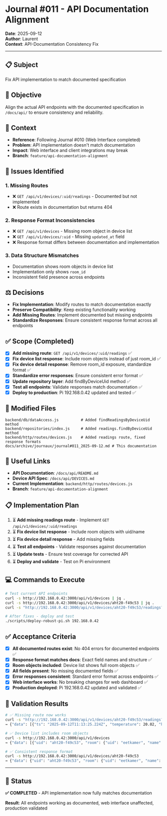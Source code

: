 # Journal #011 - API Documentation Alignment
**Date**: 2025-09-12  
**Author**: Laurent  
**Context**: API-Documentation Consistency Fix

---

## 📋 **Subject**
Fix API implementation to match documented specification

## 🎯 **Objective**
Align the actual API endpoints with the documented specification in `/docs/api/` to ensure consistency and reliability.

## 📖 **Context**
- **Reference**: Following Journal #010 (Web Interface completed)
- **Problem**: API implementation doesn't match documentation
- **Impact**: Web interface and client integrations may break
- **Branch**: `feature/api-documentation-alignment`

## 🚨 **Issues Identified**

### 1. Missing Routes
- ❌ `GET /api/v1/devices/:uid/readings` - Documented but not implemented
- ❌ Route exists in documentation but returns 404

### 2. Response Format Inconsistencies
- ❌ `GET /api/v1/devices` - Missing room object in device list
- ❌ `GET /api/v1/devices/:uid` - Missing `updated_at` field
- ❌ Response format differs between documentation and implementation

### 3. Data Structure Mismatches
- Documentation shows room objects in device list
- Implementation only shows `room_id` 
- Inconsistent field presence across endpoints

## ⚖️ **Decisions**
- **Fix Implementation**: Modify routes to match documentation exactly
- **Preserve Compatibility**: Keep existing functionality working
- **Add Missing Routes**: Implement documented but missing endpoints
- **Standardize Responses**: Ensure consistent response format across all endpoints

## ✅ **Scope (Completed)**
- [x] **Add missing route**: `GET /api/v1/devices/:uid/readings` ✅
- [x] **Fix device list response**: Include room objects instead of just room_id ✅
- [x] **Fix device detail response**: Remove room_id exposure, standardize format ✅
- [x] **Standardize error responses**: Ensure consistent error format ✅
- [x] **Update repository layer**: Add findByDeviceUid method ✅
- [x] **Test all endpoints**: Validate responses match documentation ✅
- [x] **Deploy to production**: Pi 192.168.0.42 updated and tested ✅

## 📁 **Modified Files**
```
backend/db/dataAccess.js          # Added findReadingsByDeviceUid method
backend/repositories/index.js     # Added readings.findByDeviceUid method
backend/http/routes/devices.js    # Added readings route, fixed response formats
docs/archive/journaux/journal#011_2025-09-12.md # This documentation
```

## 🔗 **Useful Links**
- **API Documentation**: `/docs/api/README.md`
- **Device API Spec**: `/docs/api/DEVICES.md`
- **Current Implementation**: `backend/http/routes/devices.js`
- **Branch**: `feature/api-documentation-alignment`

## 📋 **Implementation Plan**
1. ⏳ **Add missing readings route** - Implement `GET /api/v1/devices/:uid/readings`
2. ⏳ **Fix device list response** - Include room objects with uid/name
3. ⏳ **Fix device detail response** - Add missing fields
4. ⏳ **Test all endpoints** - Validate responses against documentation
5. ⏳ **Update tests** - Ensure test coverage for corrected API
6. ⏳ **Deploy and validate** - Test on Pi environment

## 💻 **Commands to Execute**
```bash
# Test current API endpoints
curl -s http://192.168.0.42:3000/api/v1/devices | jq .
curl -s http://192.168.0.42:3000/api/v1/devices/aht20-f49c53 | jq .
curl -s "http://192.168.0.42:3000/api/v1/devices/aht20-f49c53/readings?limit=2"

# After fixes - deploy and test
./scripts/deploy-robust-pi.sh 192.168.0.42
```

## ✅ **Acceptance Criteria**
- [x] **All documented routes exist**: No 404 errors for documented endpoints ✅
- [x] **Response format matches docs**: Exact field names and structure ✅
- [x] **Room objects included**: Device list shows full room objects ✅
- [x] **All fields present**: No missing documented fields ✅
- [x] **Error responses consistent**: Standard error format across endpoints ✅
- [x] **Web interface works**: No breaking changes for web dashboard ✅
- [x] **Production deployed**: Pi 192.168.0.42 updated and validated ✅

## 🧪 **Validation Results**
```bash
# ✅ Missing route now works
curl -s "http://192.168.0.42:3000/api/v1/devices/aht20-f49c53/readings?limit=2"
→ {"data": [{"ts": "2025-09-12T11:13:25.224Z", "temperature": 20.02, "humidity": 62.45, "source": "mqtt"}]}

# ✅ Device list includes room objects  
curl -s http://192.168.0.42:3000/api/v1/devices
→ {"data": [{"uid": "aht20-f49c53", "room": {"uid": "eetkamer", "name": "eetkamer"}, "label": "Capteur eetkamer"}]}

# ✅ Consistent response format
curl -s http://192.168.0.42:3000/api/v1/devices/aht20-f49c53  
→ {"data": {"uid": "aht20-f49c53", "room": {"uid": "eetkamer", "name": "eetkamer"}}}
```

---

## 🎯 **Status**
**✅ COMPLETED** - API implementation now fully matches documentation

**Result**: All endpoints working as documented, web interface unaffected, production validated
